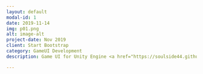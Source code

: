 ```yaml
---
layout: default
modal-id: 1
date: 2019-11-14
img: p01.png
alt: image-alt
project-date: Nov 2019
client: Start Bootstrap
category: GameUI Development
description: Game UI for Unity Engine <a href="https://soulside44.github.com/">Github</a>

---
```

